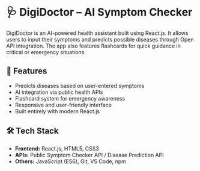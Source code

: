 # 🩺 DigiDoctor – AI Symptom Checker

DigiDoctor is an AI-powered health assistant built using React.js. It allows users to input their symptoms and predicts possible diseases through Open API integration. The app also features flashcards for quick guidance in critical or emergency situations.

## 🚀 Features

- Predicts diseases based on user-entered symptoms
- AI integration via public health APIs
- Flashcard system for emergency awareness
- Responsive and user-friendly interface
- Built entirely with modern React.js

## 🛠 Tech Stack

- **Frontend:** React.js, HTML5, CSS3
- **APIs:** Public Symptom Checker API / Disease Prediction API
- **Others:** JavaScript (ES6), Git, VS Code, npm

